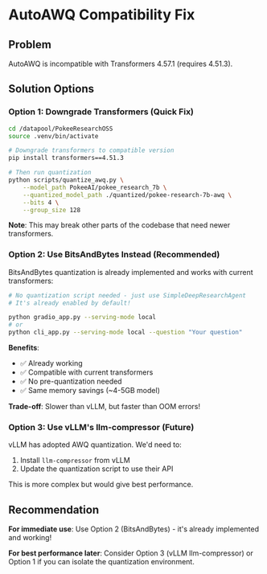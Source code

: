 # AutoAWQ Compatibility Fix

## Problem
AutoAWQ is incompatible with Transformers 4.57.1 (requires 4.51.3).

## Solution Options

### Option 1: Downgrade Transformers (Quick Fix)

```bash
cd /datapool/PokeeResearchOSS
source .venv/bin/activate

# Downgrade transformers to compatible version
pip install transformers==4.51.3

# Then run quantization
python scripts/quantize_awq.py \
    --model_path PokeeAI/pokee_research_7b \
    --quantized_model_path ./quantized/pokee-research-7b-awq \
    --bits 4 \
    --group_size 128
```

**Note**: This may break other parts of the codebase that need newer transformers.

### Option 2: Use BitsAndBytes Instead (Recommended)

BitsAndBytes quantization is already implemented and works with current transformers:

```bash
# No quantization script needed - just use SimpleDeepResearchAgent
# It's already enabled by default!

python gradio_app.py --serving-mode local
# or
python cli_app.py --serving-mode local --question "Your question"
```

**Benefits**:
- ✅ Already working
- ✅ Compatible with current transformers
- ✅ No pre-quantization needed
- ✅ Same memory savings (~4-5GB model)

**Trade-off**: Slower than vLLM, but faster than OOM errors!

### Option 3: Use vLLM's llm-compressor (Future)

vLLM has adopted AWQ quantization. We'd need to:
1. Install `llm-compressor` from vLLM
2. Update the quantization script to use their API

This is more complex but would give best performance.

## Recommendation

**For immediate use**: Use Option 2 (BitsAndBytes) - it's already implemented and working!

**For best performance later**: Consider Option 3 (vLLM llm-compressor) or Option 1 if you can isolate the quantization environment.

